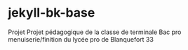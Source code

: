 # jekyll-bk-base

Projet Projet pédagogique de la classe de terminale Bac pro menuiserie/finition du lycée pro de Blanquefort 33